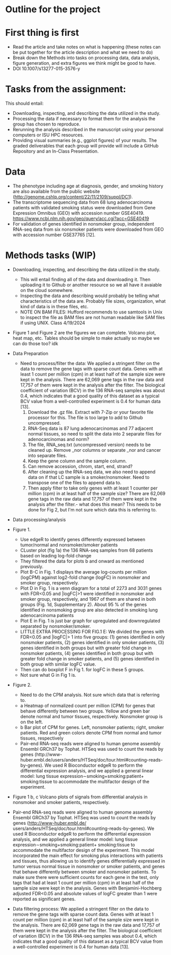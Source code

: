 # Outline for the project

# First thing is first
* Read the article and take notes on what is happening (these notes can be put together for the article description and what we need to do)
* Break down the Methods into tasks on processing data, data analysis, figure generation, and extra figures we think might be good to have.
* DOI 10.1007/s13277-015-3576-y

# Tasks from the assignment:
This should entail:
* Downloading, inspecting, and describing the data utilized in the study.
* Processing the data if necessary to format them for the analysis the group has chosen to reproduce.
* Rerunning the analysis described in the manuscript using your personal computers or ISU HPC resources.
* Providing visual summaries (e.g., ggplot figures) of your results.
The graded deliverables that each group will provide will include a GitHub Repository and an In-Class Presentation.

# Data
* The phenotype including age at diagnosis, gender, and smoking history are also available from the public website 
  (http://genome.cshlp.org/content/22/11/2109/suppl/DC1).
* The transcriptome sequencing data from 68 lung adenocarcinoma patients with validated smoking status were downloaded from Gene Expression Omnibus (GEO) with 
  accession number GSE40419. https://www.ncbi.nlm.nih.gov/geo/query/acc.cgi?acc=GSE40419
* For validation of genes identified in nonsmoker group, independent RNA-seq data from six nonsmoker patients were downloaded from GEO with accession number 
  GSE37765 [12].

# Methods tasks (WIP)
* Downloading, inspecting, and describing the data utilized in the study.
    * This will entail finding all of the data and downloading it. Then uploading it to Github or another resource so we all have it avaiable on the cloud 
      somewhere.
    * Inspecting the data and describing would probably be telling what characteristics of the data are. Probably file sizes, organization, what kind of data is in 
      these files, etc.
    * NOTE ON BAM FILES: Hufford recommends to use samtools in Unix to inspect the file as BAM files are not human readable like SAM files if using UNIX. Class 
      4/19/2024

* Figure 1 and Figure 2 are the figures we can complete. Volcano plot, heat map, etc. Tables should be simple to make actually so maybe we can do those too? idk
* Data Preparation
    * Need to process/filter the data: We applied a stringent filter on the data to remove the gene tags with sparse count data. Genes with at least 1 count per 
     million (cpm) in at least half of the sample size were kept in the analysis. There are 62,069 gene tags in the raw data and 17,757 of them were kept in the 
     analysis after the filter. The biological coefficient of variation (BCV) in the 136 RNA-seq samples was about 0.4, which indicates that a good quality of this 
     dataset as a typical BCV value from a well-controlled experiment is 0.4 for human data [13].
        1. Download the .gz file. Extract with 7-Zip or your favorite file processor for this. The file is too large to add to Github uncompressed.
        2. RNA-Seq data is 87 lung adenocarcinomas and 77 adjacent normal tissues, so need to split the data into 2 separate files for adenocarcinomas and norm?
        3. The file, RNA_seq.txt (uncompressed version) needs to be cleaned up. Remove _nor columns or separate _nor and cancer into separate files.
        4. Keep the gene column and the sample column.
        5. Can remove accession, chrom, start, end, strand?
        6. After cleaning up the RNA-seq data, we also need to append data on if that LC sample is a smoker/nonsmoker. Need to transpose one of the files to append 
        data to.
        7. Then apply filter to take only genes with at least 1 counter per million (cpm) in at least half of the sample size? There are 62,069 gene tags in the 
        raw data and 17,757 of them were kept in the analysis after the filter.- what does this mean? This needs to be done for Fig 2, but I'm not sure which data 
        this is referring to.

* Data processing/analysis
* Figure 1.
    * Use edgeR to identify genes differently expressed between tumor/normal and nonsmoker/smoker patients
    * CLuster plot (fig 1a) the 136 RNA-seq samples from 68 patients based on leading log-fold change
    * They filtered the data for plots b and onward as mentioned previously.
    * Plot B-C in Fig. 1 displays the average log-counts per million (logCPM) against log2-fold change (logFC) in nonsmoker and smoker group, respectively.
    * Plot D in Fig. 1 is a venn diagram for a total of 2273 and 3031 genes with FDR<0.05 and |logFC|>1 were identified in nonsmoker and smoker group, 
      respectively, and 1967 of them are shared in both groups (Fig. 1d, Supplementary 2). About 95 % of the genes identified in nonsmoking group are also detected 
      in smoking lung adenocarcinoma patients
    * Plot E in Fig. 1 is just bar graph for upregulated and downregulated separated by nonsmoker/smoker.
    * LITTLE EXTRA PROCESSING FOR FIG.1 E: We divided the genes with FDR<0.05 and |logFC|> 1 into five groups: (1) genes identified in only nonsmoker patients, (2) 
      genes identified in only smoker patients, (3) genes identified in both groups but with greater fold change in nonsmoker patients, (4) genes identified in 
      both group but with greater fold change in smoker patients, and (5) genes identified in both group with similar logFC value.
    * Then can do boxplot F in Fig 1. for logFC in these 5 groups.
    * Not sure what G in Fig 1 is.
* Figure 2.
    * Need to do the CPM analysis. Not sure which data that is referring to.
    * a Heatmap of normalized count per million (CPM) for genes that behave differently between two groups. Yellow and green bar denote normal and tumor tissues, 
      respectively. Nonsmoker group is on the left.
    * b Bar plot of CPM for genes. Left, nonsmoker patients; right, smoker patients. Red and green colors denote CPM from normal and tumor tissues, respectively
    * Pair-end RNA-seq reads were aligned to human genome assembly Ensembl GRCh37 by Tophat. HTSeq was used to count the reads by genes (http://www- 
     huber.embl.de/users/anders/HTSeq/doc/tour.html#counting-reads-by-genes). We used R Bioconductor edgeR to perform the differential expression analysis, and we 
      applied a general linear model: lung tissue expression∼smoking+smoking:patient+ smoking:tissue to accommodate the multifactor design of the experiment.

* Figure 1 b, c Volcano plots of signals from differential analysis in nonsmoker and smoker patients, respectively.




* Pair-end RNA-seq reads were aligned to human genome assembly Ensembl GRCh37 by Tophat. HTSeq was used to count the reads by genes (http://www-huber.embl.de/ users/anders/HTSeq/doc/tour.html#counting-reads-by-genes). We used R Bioconductor edgeR to perform the differential expression analysis, and we applied a general linear model: lung tissue expression∼smoking+smoking:patient+ smoking:tissue to accommodate the multifactor design of the experiment. This model incorporated the main effect for smoking plus interactions with patients and tissues, thus allowing us to identify genes differentially expressed in tumor versus normal tissue in nonsmoker or smoker patients, and genes that behave differently between smoker and nonsmoker patients. To make sure there were sufficient counts for each gene in the test, only tags that had at least 1 count per million (cpm) in at least half of the sample size were kept in the analysis. Genes with Benjamini-Hochberg adjusted FDR<0.05 and absolute values of logFC greater than 1 were reported as significant genes.
* Data filtering process: We applied a stringent filter on the data to remove the gene tags with sparse count data. Genes with at least 1 count per million (cpm) in at least half of the sample size were kept in the analysis. There are 62,069 gene tags in the raw data and 17,757 of them were kept in the analysis after the filter. The biological coefficient of variation (BCV) in the 136 RNA-seq samples was about 0.4, which indicates that a good quality of this dataset as a typical BCV value from a well-controlled experiment is 0.4 for human data [13].




